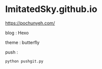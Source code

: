 # ImitatedSky.github.io

https://pochunyeh.com/

blog : Hexo

theme : butterfly

push : 
```bash
python pushgit.py
```

